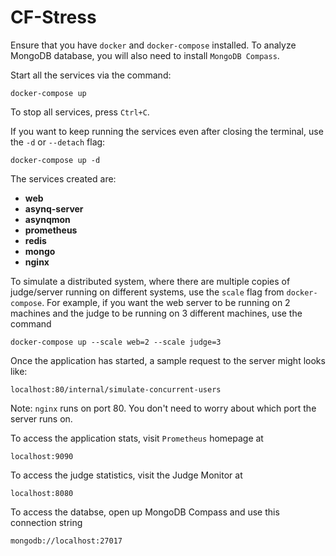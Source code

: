 # CF-Stress
Ensure that you have `docker` and `docker-compose` installed. To analyze MongoDB database, you will also need to install `MongoDB Compass`.


Start all the services via the command:
```shell
docker-compose up
```

To stop all services, press `Ctrl+C`.

If you want to keep running the services even after closing the terminal, use the `-d` or `--detach` flag:
```shell
docker-compose up -d
```

The services created are:
* **web**
* **asynq-server**
* **asynqmon**
* **prometheus**
* **redis**
* **mongo**
* **nginx**

To simulate a distributed system, where there are multiple copies of judge/server running on different systems, use the `scale` flag from `docker-compose`. For example, if you want the web server to be running on 2 machines  and the judge to be running on 3 different machines, use the command

```shell
docker-compose up --scale web=2 --scale judge=3
```

Once the application has started, a sample request to the server might looks like:

```shell
localhost:80/internal/simulate-concurrent-users
```

Note: `nginx` runs on port 80. You don't need to worry about which port the server runs on.

To access the application stats, visit `Prometheus` homepage at

```shell
localhost:9090
```

To access the judge statistics, visit the Judge Monitor at 

```shell
localhost:8080
```

To access the databse, open up MongoDB Compass and use this connection string

```shell
mongodb://localhost:27017
```

